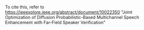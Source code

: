 To cite this, refer to https://ieeexplore.ieee.org/abstract/document/10022350
"Joint Optimization of Diffusion Probabilistic-Based Multichannel Speech Enhancement with Far-Field Speaker Verification"
  
